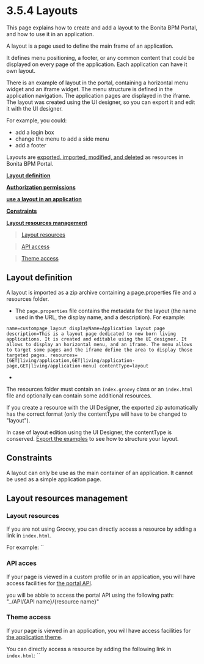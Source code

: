 # 3.5.4 Layouts

This page explains how to create and add a layout to the Bonita BPM Portal, and how to use it in an application.


A layout is a page used to define the main frame of an application.

It defines menu positioning, a footer, or any common content that could be displayed on every page of the application.
Each application can have it own layout.


There is an example of layout in the portal, containing a horizontal menu widget and an iframe widget. 
The menu structure is defined in the application navigation. The application pages are displayed in the iframe.
The layout was created using the UI designer, so you can export it and edit it with the UI designer. 

For example, you could:

* add a login box
* change the menu to add a side menu
* add a footer

Layouts are [exported. imported, modified, and deleted](/resources-management) as resources in Bonita BPM Portal. 


**[Layout definition](#layout_definition)**

**[Authorization permissions](/resource-management#permissions)**

**[use a layout in an application](/applications-0#layout)**

**[Constraints](#constraints)**

**[Layout resources management](#resources)**

> [Layout resources](#layout-resources)



> [API access](#api-access)



> [Theme access](#theme-access)



## Layout definition


A layout is imported as a zip archive containing a page.properties file and a resources folder.

* The `page.properties` file contains the metadata for the layout (the name used in the URL, the display name, and a description). For example: 

`
name=custompage_layout
displayName=Application layout page
description=This is a layout page dedicated to new born living applications. It is created and editable using the UI designer. It allows to display an horizontal menu, and an iframe. The menu allows to target some pages and the iframe define the area to display those targeted pages.
resources=[GET|living/application,GET|living/application-page,GET|living/application-menu]
contentType=layout
`

* 

The resources folder must contain an `Index.groovy` class or an `index.html` file and optionally can contain some additional resources.



If you create a resource with the UI Designer, the exported zip automatically has the correct format (only the contentType will have to be changed to "layout").

In case of layout edition using the UI Designer, the contentType is conserved.
[Export the examples](/resource-management#export) to see how to structure your layout.


## Constraints


A layout can only be use as the main container of an application. It cannot be used as a simple application page.



## Layout resources management


### Layout resources 

If you are not using Groovy, you can directly access a resource by adding a link in `index.html`.

For example: ``


### API acces

If your page is viewed in a custom profile or in an application, you will have access facilities for [the portal API](/rest-api-overview-0).

you will be abble to access the portal API using the following path: "../API/{API name}/{resource name}"


### Theme access

If your page is viewed in an application, you will have access facilities for [the application theme](/applications-0#theme).

You can directly access a resource by adding the following link in `index.html`: ``